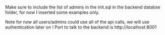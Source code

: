 Make sure to include the list of admins in the init.sql in the backend databse folder, for now I inserted some examples only. 

Note for now all users/admins could use all of the api calls, we will use authentication later on !
Port to talk to the backend is http://localhost:8001